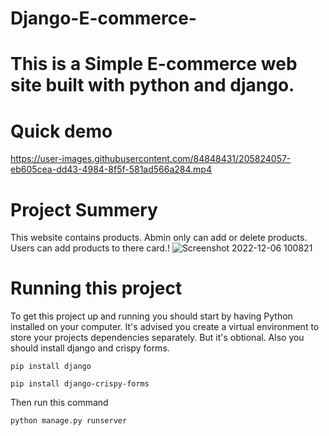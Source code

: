 # Django-E-commerce-

# This is a Simple E-commerce web site built with python and django.



# Quick demo


https://user-images.githubusercontent.com/84848431/205824057-eb605cea-dd43-4984-8f5f-581ad566a284.mp4





# Project Summery
This website contains products. Abmin only can add or delete products. Users can add products to there card.!
![Screenshot 2022-12-06 100821](https://user-images.githubusercontent.com/84848431/205823592-3a8ef083-ac73-4b77-b20c-42ee9d201684.png)



# Running this project
To get this project up and running you should start by having Python installed on your computer. It's advised you create a virtual environment to store your projects dependencies separately. 
But it's obtional. Also you should install django and crispy forms.

```
pip install django
```

```
pip install django-crispy-forms
```
Then run this command
```
python manage.py runserver
```
